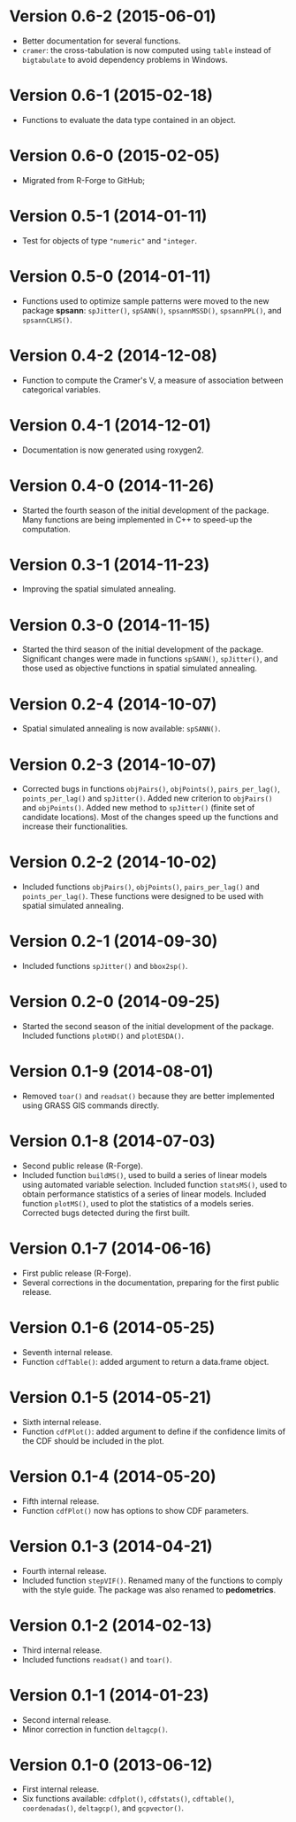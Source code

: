 # Version 0.6-2 (2015-06-01)

* Better documentation for several functions.
* `cramer`: the cross-tabulation is now computed using `table` instead of
  `bigtabulate` to avoid dependency problems in Windows.

# Version 0.6-1 (2015-02-18)

* Functions to evaluate the data type contained in an object.

# Version 0.6-0 (2015-02-05)

* Migrated from R-Forge to GitHub;

# Version 0.5-1 (2014-01-11)

* Test for objects of type `"numeric"` and `"integer`.

# Version 0.5-0 (2014-01-11)

* Functions used to optimize sample patterns were moved to the new
  package **spsann**: `spJitter()`, `spSANN()`, `spsannMSSD()`, `spsannPPL()`,
  and `spsannCLHS()`.

# Version 0.4-2 (2014-12-08)

* Function to compute the Cramer's V, a measure of association between
  categorical variables.

# Version 0.4-1 (2014-12-01)

* Documentation is now generated using roxygen2.

# Version 0.4-0 (2014-11-26)

* Started the fourth season of the initial development of the package.
  Many functions are being implemented in C++ to speed-up the computation.

# Version 0.3-1 (2014-11-23)

* Improving the spatial simulated annealing.

# Version 0.3-0 (2014-11-15)

* Started the third season of the initial development of the package.
  Significant changes were made in functions `spSANN()`, `spJitter()`, and 
  those used as objective functions in spatial simulated annealing.

# Version 0.2-4 (2014-10-07)

* Spatial simulated annealing is now available: `spSANN()`.

# Version 0.2-3 (2014-10-07)

* Corrected bugs in functions `objPairs()`, `objPoints()`, `pairs_per_lag()`,
  `points_per_lag()` and `spJitter()`. Added new criterion to `objPairs()` and
  `objPoints()`. Added new method to `spJitter()` (finite set of candidate
  locations). Most of the changes speed up the functions and increase
  their functionalities.

# Version 0.2-2 (2014-10-02)

* Included functions `objPairs()`, `objPoints()`, `pairs_per_lag()` and 
  `points_per_lag()`. These functions were designed to be used with spatial
  simulated annealing.

# Version 0.2-1 (2014-09-30)

* Included functions `spJitter()` and `bbox2sp()`.

# Version 0.2-0 (2014-09-25)

* Started the second season of the initial development of the package.
  Included functions `plotHD()` and `plotESDA()`.

# Version 0.1-9 (2014-08-01)

* Removed `toar()` and `readsat()` because they are better
  implemented using GRASS GIS commands directly.

# Version 0.1-8 (2014-07-03)

* Second public release (R-Forge).
* Included function `buildMS()`, used to build a series of linear 
  models using automated variable selection. Included function
  `statsMS()`, used to obtain performance statistics of a series
  of linear models. Included function `plotMS()`, used to plot the
  statistics of a models series. Corrected bugs detected during the
  first built.

# Version 0.1-7 (2014-06-16)

* First public release (R-Forge).
* Several corrections in the documentation, preparing for the first public
  release.

# Version 0.1-6 (2014-05-25)

* Seventh internal release.
* Function `cdfTable()`: added argument to return a data.frame object.

# Version 0.1-5 (2014-05-21)

* Sixth internal release.
* Function `cdfPlot()`: added argument to define if the confidence limits of 
  the CDF should be included in the plot.

# Version 0.1-4 (2014-05-20)

* Fifth internal release.
* Function `cdfPlot()` now has options to show CDF parameters.

# Version 0.1-3 (2014-04-21)

* Fourth internal release.
* Included function `stepVIF()`. Renamed many of the functions to comply with 
  the style guide. The package was also renamed to **pedometrics**.

# Version 0.1-2 (2014-02-13)

* Third internal release.
* Included functions `readsat()` and `toar()`.

# Version 0.1-1 (2014-01-23)

* Second internal release.
* Minor correction in function `deltagcp()`.

# Version 0.1-0 (2013-06-12)

* First internal release.
* Six functions available: `cdfplot()`, `cdfstats()`, `cdftable()`, 
  `coordenadas()`, `deltagcp()`, and `gcpvector()`.
